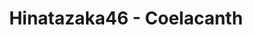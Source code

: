 ---
layout: videojs
title: Hinatazaka46 - Coelacanth
description: >
    Translated by @sasori39883522
subtitles: 日向坂46シーラカンス.en.vtt
video_url: http://www.youtube.com/watch?v=YBvX0ZGEaO8
thumbnail: https://i.ytimg.com/vi/YBvX0ZGEaO8/maxresdefault.jpg
lang: en
plink: https://hinatacampaign.github.io/coelacanth.html
---